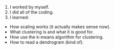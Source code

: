 1. I worked by myself.
2. I did all of the coding.
3. I learned:
  * How scaling works (it actually makes sense now).
  * What clustering is and what it is good for.
  * How use the k-means algorithm for clustering.
  * How to read a dendrogram (kind of).
